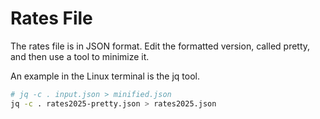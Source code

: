 # Rates File

The rates file is in JSON format.
Edit the formatted version, called pretty, and then use a tool to minimize it.

An example in the Linux terminal is the jq tool.

```sh
# jq -c . input.json > minified.json
jq -c . rates2025-pretty.json > rates2025.json
```